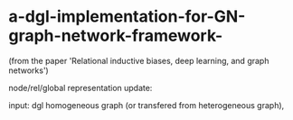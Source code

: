 # a-dgl-implementation-for-GN-graph-network-framework-
(from the paper 'Relational inductive biases, deep learning, and graph networks')

node/rel/global representation update:


input: dgl homogeneous graph (or transfered from heterogeneous graph), 
